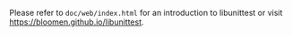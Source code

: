 Please refer to `doc/web/index.html` for an introduction to libunittest
or visit https://bloomen.github.io/libunittest.
